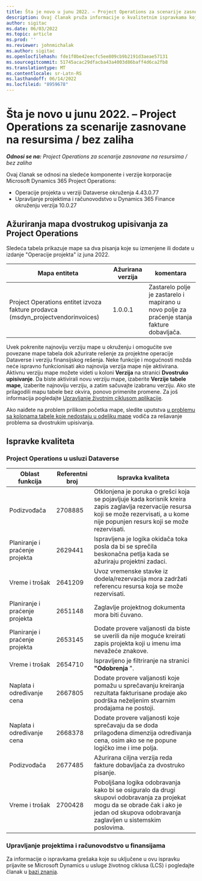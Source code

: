 ```yaml
---
title: Šta je novo u junu 2022. – Project Operations za scenarije zasnovane na resursima / bez zaliha
description: Ovaj članak pruža informacije o kvalitetnim ispravkama koje su dostupne u izdanju korporacije Microsoft u junu Dynamics 365 Project Operations 2022.
author: sigitac
ms.date: 06/03/2022
ms.topic: article
ms.prod: ''
ms.reviewer: johnmichalak
ms.author: sigitac
ms.openlocfilehash: fde1f0be42eecfc5ee809cb9b2191d3aeae57131
ms.sourcegitcommit: 51745acac29dfacba43a4003d86baff4d6ca2fb8
ms.translationtype: MT
ms.contentlocale: sr-Latn-RS
ms.lasthandoff: 06/14/2022
ms.locfileid: "8959678"
---
```

# <a name="whats-new-june-2022---project-operations-for-resourcenon-stocked-based-scenarios"></a>Šta je novo u junu 2022. – Project Operations za scenarije zasnovane na resursima / bez zaliha

_**Odnosi se na:** Project Operations za scenarije zasnovane na resursima / bez zaliha_

Ovaj članak se odnosi na sledeće komponente i verzije korporacije Microsoft Dynamics 365 Project Operations:

- Operacije projekta u verziji Dataverse okruženja 4.43.0.77
- Upravljanje projektima i računovodstvo u Dynamics 365 Finance okruženju verzija 10.0.27

## <a name="project-operations-dual-write-maps-updates"></a>Ažuriranja mapa dvostrukog upisivanja za Project Operations

Sledeća tabela prikazuje mape sa dva pisanja koje su izmenjene ili dodate u izdanje "Operacije projekta" iz juna 2022.

| Mapa entiteta | Ažurirana verzija | komentara |
| --- | --- | --- |
| Project Operations entitet izvoza fakture prodavca (msdyn_projectvendorinvoices) | 1.0.0.1 | Zastarelo polje je zastarelo i mapirano u novo polje za praćenje stanja fakture dobavljača. |

Uvek pokrenite najnoviju verziju mape u okruženju i omogućite sve povezane mape tabela dok ažurirate rešenje za projektne operacije Dataverse i verziju finansijskog rešenja. Neke funkcije i mogućnosti možda neće ispravno funkcionisati ako najnovija verzija mape nije aktivirana. Aktivnu verziju mape možete videti u koloni **Verzija** na stranici **Dvostruko upisivanje**. Da biste aktivirali novu verziju mape, izaberite **Verzije tabele mape**, izaberite najnoviju verziju, a zatim sačuvajte izabranu verziju. Ako ste prilagodili mapu tabele bez okvira, ponovo primenite promene. Za još informacija pogledajte [Upravljanje životnim ciklusom aplikacije](/dynamics365/fin-ops-core/dev-itpro/data-entities/dual-write/app-lifecycle-management).

Ako naiđete na problem prilikom početka mape, sledite uputstva [u problemu sa kolonama tabele koje nedostaju u odeljku mape](/dynamics365/fin-ops-core/dev-itpro/data-entities/dual-write/dual-write-troubleshooting-finops-upgrades#missing-table-columns-issue-on-maps) vodiča za rešavanje problema sa dvostrukim upisivanja.

## <a name="quality-updates"></a>Ispravke kvaliteta

### <a name="project-operations-on-dataverse"></a>Project Operations u usluzi Dataverse

| Oblast funkcija | Referentni broj | Ispravka kvaliteta |
| --- | --- | --- |
| Podizvođača | 2708885 | Otklonjena je poruka o grešci koja se pojavljuje kada korisnik kreira zapis zaglavlja rezervacije resursa koji se može rezervisati, a u kome nije popunjen resurs koji se može rezervisati. |
| Planiranje i praćenje projekta | 2629441 | Ispravljena je logika okidača toka posla da bi se sprečila beskonačna petlja kada se ažuriraju projektni zadaci. |
| Vreme i trošak | 2641209 | Uvoz vremenske stavke iz dodela/rezervacija mora zadržati referencu resursa koja se može rezervisati. |
| Planiranje i praćenje projekta | 2651148 | Zaglavlje projektnog dokumenta mora biti čuvano.|
| Planiranje i praćenje projekta | 2653145 | Dodate provere valjanosti da biste se uverili da nije moguće kreirati zapis projekta koji u imenu ima nevažeće znakove. |
| Vreme i trošak | 2654710 | Ispravljeno je filtriranje na stranici **"Odobrenja** ". |
| Naplata i određivanje cena | 2667805 | Dodate provere valjanosti koje pomažu u sprečavanju kreiranja rezultata fakturisane prodaje ako podrška neželjenim stvarnim prodajama ne postoji. |
| Naplata i određivanje cena | 2668378 | Dodate provere valjanosti koje sprečavaju da se doda prilagođena dimenzija određivanja cena, osim ako se ne popune logičko ime i ime polja. |
| Podizvođača | 2677485 | Ažurirana ciljna verzija reda fakture dobavljača za dvostruko pisanje. |
| Vreme i trošak | 2700428 | Poboljšana logika odobravanja kako bi se osiguralo da drugi skupovi odobravanja za projekat mogu da se obrade čak i ako je jedan od skupova odobravanja zaglavljen u sistemskim poslovima. |

### <a name="project-management-and-accounting-in-finance"></a>Upravljanje projektima i računovodstvo u finansijama

Za informacije o ispravkama grešaka koje su uključene u ovu ispravku prijavite se Microsoft Dynamics u usluge životnog ciklusa (LCS) i pogledajte članak u [bazi znanja](https://fix.lcs.dynamics.com/Issue/Details?bugId=673271).
